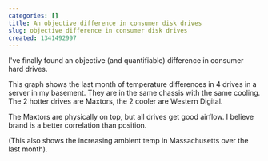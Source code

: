 ```yaml
---
categories: []
title: An objective difference in consumer disk drives
slug: objective difference in consumer disk drives 
created: 1341492997
---
```

I've finally found an objective (and quantifiable) difference in consumer hard drives.

This graph shows the last month of temperature differences in 4 drives in a server in my basement.  They are in the same chassis with the same cooling.  The 2 hotter drives are Maxtors, the 2 cooler are Western Digital.

The Maxtors are physically on top, but all drives get good airflow.  I believe brand is a better correlation than position.

(This also shows the increasing ambient temp in Massachusetts over the last month).
